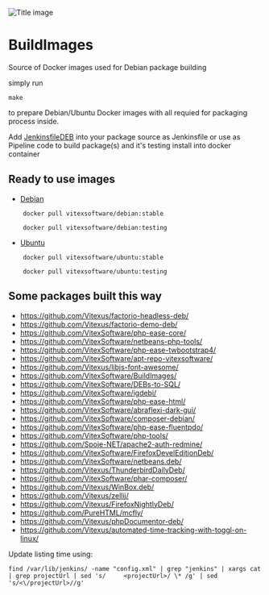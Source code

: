 ![Title image](build-images.svg?raw=truue)

# BuildImages
Source of Docker images used for Debian package building

simply run

```shell
make
```

to prepare Debian/Ubuntu Docker images with all requied for packaging process inside.

Add [JenkinsfileDEB](JenkinsfileDEB) into your package source as Jenkinsfile or use as Pipeline code to build package(s) and it's
testing install into docker container


Ready to use images 
-------------------


  * [Debian](https://hub.docker.com/r/vitexsoftware/debian/tags?page=1&ordering=last_updated)

```shell
    docker pull vitexsoftware/debian:stable
```


```shell
    docker pull vitexsoftware/debian:testing
```




  * [Ubuntu](https://hub.docker.com/r/vitexsoftware/ubuntu/tags?page=1&ordering=last_updated)


```shell
    docker pull vitexsoftware/ubuntu:stable
```


```shell
    docker pull vitexsoftware/ubuntu:testing
```



Some packages built this way
----------------------------

  * https://github.com/Vitexus/factorio-headless-deb/
  * https://github.com/Vitexus/factorio-demo-deb/
  * https://github.com/VitexSoftware/php-ease-core/
  * https://github.com/VitexSoftware/netbeans-php-tools/
  * https://github.com/VitexSoftware/php-ease-twbootstrap4/
  * https://github.com/VitexSoftware/apt-repo-vitexsoftware/
  * https://github.com/Vitexus/libjs-font-awesome/
  * https://github.com/VitexSoftware/BuildImages/
  * https://github.com/VitexSoftware/DEBs-to-SQL/
  * https://github.com/VitexSoftware/igdebi/
  * https://github.com/VitexSoftware/php-ease-html/
  * https://github.com/VitexSoftware/abraflexi-dark-gui/
  * https://github.com/VitexSoftware/composer-debian/
  * https://github.com/VitexSoftware/php-ease-fluentpdo/
  * https://github.com/VitexSoftware/php-tools/
  * https://github.com/Spoje-NET/apache2-auth-redmine/
  * https://github.com/VitexSoftware/FirefoxDevelEditionDeb/
  * https://github.com/VitexSoftware/netbeans.deb/
  * https://github.com/Vitexus/ThunderbirdDailyDeb/
  * https://github.com/VitexSoftware/phar-composer/
  * https://github.com/Vitexus/WinBox.deb/
  * https://github.com/Vitexus/zellij/
  * https://github.com/Vitexus/FirefoxNightlyDeb/
  * https://github.com/PureHTML/mcfly/
  * https://github.com/Vitexus/phpDocumentor-deb/
  * https://github.com/Vitexus/automated-time-tracking-with-toggl-on-linux/




Update listing time using:

```shell
find /var/lib/jenkins/ -name "config.xml" | grep "jenkins" | xargs cat | grep projectUrl | sed 's/     <projectUrl>/ \* /g' | sed 's/<\/projectUrl>//g'
```
